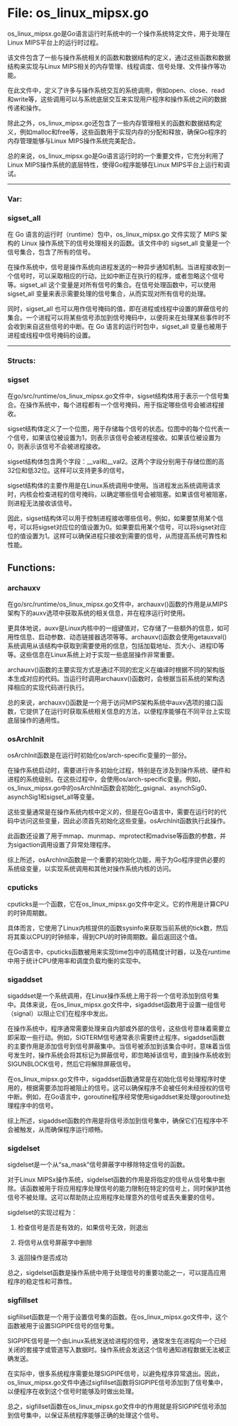 # File: os_linux_mipsx.go

os_linux_mipsx.go是Go语言运行时系统中的一个操作系统特定文件，用于处理在Linux MIPS平台上的运行时过程。

该文件包含了一些与操作系统相关的函数和数据结构的定义，通过这些函数和数据结构来实现与Linux MIPS相关的内存管理、线程调度、信号处理、文件操作等功能。

在此文件中，定义了许多与操作系统交互的系统调用，例如open、close、read和write等，这些调用可以与系统底层交互来实现用户程序和操作系统之间的数据传递和操作。

除此之外，os_linux_mipsx.go还包含了一些内存管理相关的函数和数据结构定义，例如malloc和free等，这些函数用于实现内存的分配和释放，确保Go程序的内存管理能够与Linux MIPS操作系统完美配合。

总的来说，os_linux_mipsx.go是Go语言运行时的一个重要文件，它充分利用了Linux MIPS操作系统的底层特性，使得Go程序能够在Linux MIPS平台上运行和调试。




---

### Var:

### sigset_all

在 Go 语言的运行时（runtime）包中，os_linux_mipsx.go 文件实现了 MIPS 架构的 Linux 操作系统下的信号处理相关的函数。该文件中的 sigset_all 变量是一个信号集合，包含了所有的信号。

在操作系统中，信号是操作系统向进程发送的一种异步通知机制。当进程接收到一个信号时，可以采取相应的行动，比如中断正在执行的程序，或者忽略这个信号等。sigset_all 这个变量是对所有信号的集合。在信号处理函数中，可以使用 sigset_all 变量来表示需要处理的信号集合，从而实现对所有信号的处理。

同时，sigset_all 也可以用作信号掩码的值，即在进程或线程中设置的屏蔽信号的集合。一个进程可以将某些信号添加到信号掩码中，以便将来在处理某些事件时不会收到来自这些信号的中断。在 Go 语言的运行时包中，sigset_all 变量也被用于进程或线程中信号掩码的设置。






---

### Structs:

### sigset

在go/src/runtime/os_linux_mipsx.go文件中，sigset结构体用于表示一个信号集合。在操作系统中，每个进程都有一个信号掩码，用于指定哪些信号会被进程接收。

sigset结构体定义了一个位图，用于存储每个信号的状态。位图中的每个位代表一个信号，如果该位被设置为1，则表示该信号会被进程接收。如果该位被设置为0，则表示该信号不会被进程接收。

sigset结构体包含两个字段：__val和__val2。这两个字段分别用于存储位图的高32位和低32位。这样可以支持更多的信号。

sigset结构体的主要作用是在Linux系统调用中使用。当进程发出系统调用请求时，内核会检查进程的信号掩码，以确定哪些信号会被阻塞。如果该信号被阻塞，则进程无法接收该信号。

因此，sigset结构体可以用于控制进程接收哪些信号。例如，如果要禁用某个信号，可以将sigset对应位的值设置为0。如果要启用某个信号，可以将sigset对应位的值设置为1。这样可以确保进程只接收到需要的信号，从而提高系统可靠性和性能。



## Functions:

### archauxv

在go/src/runtime/os_linux_mipsx.go文件中，archauxv()函数的作用是从MIPS架构下的auxv选项中获取系统的相关信息，并在程序运行时使用。

更具体地说，auxv是Linux内核中的一组键值对，它存储了一些额外的信息，如可用性信息、启动参数、动态链接器选项等等。archauxv()函数会使用getauxval()系统调用从该结构中获取到需要使用的信息，包括加载地址、页大小、进程ID等等。这些信息在Linux系统上对于实现一些底层操作非常重要。

archauxv()函数的主要实现方式是通过不同的宏定义在编译时根据不同的架构版本生成对应的代码。当运行时调用archauxv()函数时，会根据当前系统的架构选择相应的实现代码进行执行。

总的来说，archauxv()函数是一个用于访问MIPS架构系统中auxv选项的接口函数，它提供了在运行时获取系统相关信息的方法，以便程序能够在不同平台上实现底层操作的通用性。



### osArchInit

osArchInit函数是在运行时初始化os/arch-specific变量的一部分。

在操作系统启动时，需要进行许多初始化过程，特别是在涉及到操作系统、硬件和进程的系统级别。在这些过程中，会使用os/arch-specific变量。例如，os_linux_mipsx.go中的osArchInit函数会初始化_gsignal、asynchSig0、asynchSig1和sigset_all等变量。

这些变量通常是在操作系统内核中定义的，但是在Go语言中，需要在运行时的代码中访问这些变量，因此必须首先初始化这些变量。osArchInit函数执行此操作。

此函数还设置了用于mmap、munmap、mprotect和madvise等函数的参数，并为sigaction调用设置了异常处理程序。

综上所述，osArchInit函数是一个重要的初始化功能，用于为Go程序提供必要的系统级变量，以实现系统调用和其他对操作系统内核的访问。



### cputicks

cputicks是一个函数，它在os_linux_mipsx.go文件中定义。它的作用是计算CPU的时钟周期数。

具体而言，它使用了Linux内核提供的函数sysinfo来获取当前系统的tick数，然后将其乘以CPU的时钟频率，得到CPU的时钟周期数。最后返回这个值。

在Go语言中，cputicks函数被用来实现time包中的高精度计时器，以及在runtime中用于统计CPU使用率和调度负载均衡的实现中。



### sigaddset

sigaddset是一个系统调用，在Linux操作系统上用于将一个信号添加到信号集中。具体来说，在os_linux_mipsx.go文件中，sigaddset函数用于设置一组信号（signal）以阻止它们在程序中发出。

在操作系统中，程序通常需要处理来自内部或外部的信号，这些信号意味着需要立即采取一些行动。例如，SIGTERM信号通常表示需要终止程序。sigaddset函数的主要作用是添加信号到信号屏蔽集中。当信号被添加到该集合中时，意味着当信号发生时，操作系统会将其标记为屏蔽信号，即忽略掉该信号，直到操作系统收到SIGUNBLOCK信号，然后它将解除屏蔽信号。

在os_linux_mipsx.go文件中，sigaddset函数通常是在初始化信号处理程序时使用的，根据需要添加将被阻止的信号。这可以确保程序不会被任何未经授权的信号中断。例如，在Go语言中，goroutine程序经常使用sigaddset来处理goroutine处理程序中的信号。

综上所述，sigaddset函数的作用是将信号添加到信号集中，确保它们在程序中不会被触发，从而确保程序运行顺畅。



### sigdelset

sigdelset是一个从“sa_mask”信号屏蔽字中移除特定信号的函数。

对于Linux MIPSx操作系统，sigdelset函数的作用是将指定的信号从信号集中删除。该函数被用于将应用程序处理信号的能力限制在特定的信号上，同时保护其他信号不被处理。这可以帮助防止应用程序处理意外的信号或丢失重要的信号。

sigdelset的实现过程为：

1. 检查信号是否是有效的，如果信号无效，则退出

2. 将信号从信号屏蔽字中删除

3. 返回操作是否成功

总之，sigdelset函数是操作系统中用于处理信号的重要功能之一，可以提高应用程序的稳定性和可靠性。



### sigfillset

sigfillset函数是一个用于设置信号集的函数。在os_linux_mipsx.go文件中，这个函数被用于设置SIGPIPE信号的信号集。

SIGPIPE信号是一个由Linux系统发送给进程的信号，通常发生在进程向一个已经关闭的套接字或管道写入数据时。操作系统会发送这个信号通知进程数据无法被正确发送。

在实际中，很多系统程序需要处理SIGPIPE信号，以避免程序异常退出。因此，os_linux_mipsx.go文件中通过sigfillset函数将SIGPIPE信号添加到了信号集中，以便程序在收到这个信号时能够及时做出处理。

总之，sigfillset函数在os_linux_mipsx.go文件中的作用就是将SIGPIPE信号添加到信号集中，以保证系统程序能够正确的处理这个信号。



